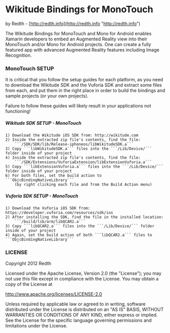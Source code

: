 # Wikitude Bindings for MonoTouch #

by Redth - [http://redth.info](http://redth.info "http://redth.info")


The Wikitude Bindings for MonoTouch and Mono for Android enables Xamarin developers to embed an Augmented Reality view into their MonoTouch and/or Mono for Android projects.  One can create a fully featured app with advanced Augmented Reality features including Image Recognition.



### MonoTouch SETUP ###

It is critical that you follow the setup guides for each platform, as you need to download the Wikitude SDK and the Vuforia SDK and extract some files from each, and put them in the right place in order to build the bindings and sample projects (or your own projects).

Failure to follow these guides will likely result in your applications not functioning!


##### Wikitude SDK SETUP - MonoTouch #####

	1) Download the Wikitude iOS SDK from: http://wikitude.com
	2) Inside the extracted zip file's contents, find the file:
		```/SDK/SDK/lib/Release-iphoneos/libWikitudeSDK.a```
	3) Copy ```libWikitudeSDK.a``` files into the ```/Lib/Device/``` folder inside of your project 	
	4) Inside the extracted zip file's contents, find the file:
		```/SDK/Extensions/VuforiaExtension/libExtensionVuforia.a```
	5) Copy ```libExtensionVuforia.a``` files into the ```/Lib/Device/``` folder inside of your project 	
	6) For both files, set the build action to ```ObjcBindingNativeLibrary```
		(by right clicking each file and from the Build Action menu)


##### Vuforia SDK SETUP - MonoTouch #####

	1) Download the Vuforia iOS SDK from: https://developer.vuforia.com/resources/sdk/ios
	2) After installing the SDK, find the file in the installed location:
		```/build/lib/arm/libQCAR2.a```
	3) Copy ```libQCAR2.a``` files into the ```/Lib/Device/``` folder inside of your project 
	4) Again, set the build action of both ```libQCAR2.a``` files to ```ObjcBindingNativeLibrary```
	


### LICENSE ###
Copyright 2012 Redth

Licensed under the Apache License, Version 2.0 (the "License"); you may not use this file except in compliance with the License. You may obtain a copy of the License at

   http://www.apache.org/licenses/LICENSE-2.0

Unless required by applicable law or agreed to in writing, software distributed under the License is distributed on an "AS IS" BASIS, WITHOUT WARRANTIES OR CONDITIONS OF ANY KIND, either express or implied. See the License for the specific language governing permissions and limitations under the License.
